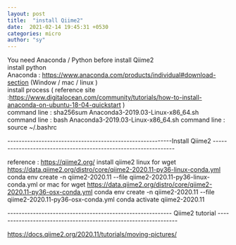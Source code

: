 ```yaml
---
layout: post
title:  "install Qiime2"
date:  2021-02-14 19:45:31 +0530
categories: micro
author: "sy"
---
```



You need Anaconda / Python before install Qiime2    
install python    
Anaconda : https://www.anaconda.com/products/individual#download-section   (Window / mac / linux )    
install process ( reference site :https://www.digitalocean.com/community/tutorials/how-to-install-anaconda-on-ubuntu-18-04-quickstart )   
command line : sha256sum Anaconda3-2019.03-Linux-x86_64.sh
command line : bash Anaconda3-2019.03-Linux-x86_64.sh
command line : source ~/.bashrc


----------------------------------------------------------Install Qiime2 ----------------------------------------------------------------

reference : https://qiime2.org/
install qiime2
linux for 
wget https://data.qiime2.org/distro/core/qiime2-2020.11-py36-linux-conda.yml
conda env create -n qiime2-2020.11 --file qiime2-2020.11-py36-linux-conda.yml
or 
mac for 
wget https://data.qiime2.org/distro/core/qiime2-2020.11-py36-osx-conda.yml
conda env create -n qiime2-2020.11 --file qiime2-2020.11-py36-osx-conda.yml
conda activate qiime2-2020.11

---------------------------------------------------------- Qiime2 tutorial ----------------------------------------------------------------

https://docs.qiime2.org/2020.11/tutorials/moving-pictures/
